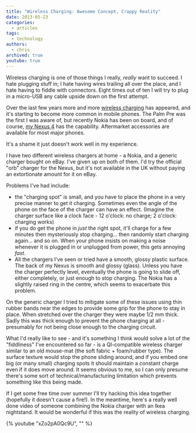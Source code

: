 ```yaml
---
title: "Wireless Charging: Awesome Concept, Crappy Reality"
date: 2013-05-23
categories:
  - articles
tags:
  - technology
authors:
  - chris
archived: true
youtube: true
---
```


Wireless charging is one of those things I really, _really_ want to succeed. I hate plugging stuff in; I hate having wires trailing all over the place, and I hate having to fiddle with connectors. Eight times out of ten I will try to plug in a micro-USB any cable upside down on the first attempt.

Over the last few years more and more [wireless charging](http://en.wikipedia.org/wiki/Inductive_charging "Inductive charging") has appeared, and it's starting to become more common in mobile phones. The Palm Pre was the first I was aware of, but recently Nokia has been on board, and of course, [my Nexus 4](/blog/a-long-rambling-post-on-switching-my-smartphone/ "A Long, Rambling, Post on Switching My Smartphone") has the capability. Aftermarket accessories are available for most major phones.

It's a shame it just doesn't work well in my experience.

I have two different wireless chargers at home - a Nokia, and a generic charger bought on eBay. I've given up on both of them. I'd try the official "orb" charger for the Nexus, but it's not available in the UK without paying an extortionate amount for it on eBay.

Problems I've had include:

- the "charging spot" is small, and you have to place the phone in a very precise manner to get it charging. Sometimes even the angle of the phone on the face of the charger can have an effect. (Imagine the charger surface like a clock face - 12 o'clock: no charge; 2 o'clock: charging works)
- if you do get the phone in _just_ the right spot, it'll charge for a few minutes then mysteriously stop charging... then randomly start charging again... and so on. When your phone insists on making a noise whenever it is plugged in or unplugged from power, this gets annoying _fast_.
- All the chargers I've seen or tried have a smooth, glossy plastic surface. The back of my Nexus is smooth and glossy (glass). Unless you have the charger perfectly level, eventually the phone is going to slide off, either completely, or just enough to stop charging. The Nokia has a slightly raised ring in the centre, which seems to exacerbate this problem.

On the generic charger I tried to mitigate some of these issues using thin rubber bands near the edges to provide some grip for the phone to stay in place. When stretched over the charger they were maybe 1/2 mm thick. Sadly this was thick enough to prevent the phone charging at all - presumably for not being close enough to the charging circuit.

What I'd really like to see - and it's something I think would solve a lot of the "fiddliness" I've encountered so far - is a QI-compatible wireless charger similar to an old mouse-mat (the soft fabric + foam/rubber type). The surface texture would stop the phone sliding around, and if you embed one big (or many small) charging spots it should maintain a constant charge even if it does move around. It seems obvious to me, so I can only presume there's some sort of technical/manufacturing limitation which prevents something like this being made.

If I get some free time over summer I'll try hacking this idea together (hopefully it doesn't cause a fire!). In the meantime, here's a really well done video of someone combining the Nokia charger with an Ikea nightstand. It would be wonderful if this was the reality of wireless charging.

{% youtube "xZo2pA0Qc9U", "" %}
